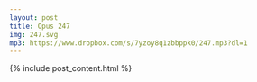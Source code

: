 ```yaml
---
layout: post
title: Opus 247
img: 247.svg
mp3: https://www.dropbox.com/s/7yzoy8q1zbbppk0/247.mp3?dl=1
---
```


{% include post_content.html %}
